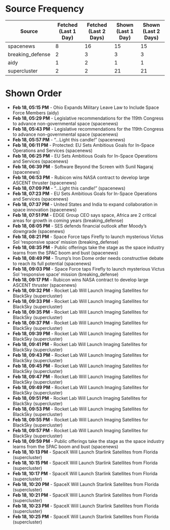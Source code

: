 # Source Frequency

| Source | Fetched (Last 1 Day) | Fetched (Last 2 Days) | Shown (Last 1 Day) | Shown (Last 2 Days) |
|--------|------------------|------------------|----------------|----------------|
| spacenews | 8 | 16 | 15 | 15 |
| breaking_defense | 2 | 3 | 3 | 3 |
| aidy | 1 | 2 | 1 | 1 |
| supercluster | 2 | 2 | 21 | 21 |

# Shown Order

- **Feb 18, 05:15 PM** - Ohio Expands Military Leave Law to Include Space Force Members (aidy)
- **Feb 18, 05:29 PM** - Legislative recommendations for the 119th Congress to advance non-governmental space (spacenews)
- **Feb 18, 05:43 PM** - Legislative recommendations for the 119th Congress to advance non-governmental space (spacenews)
- **Feb 18, 05:57 PM** - “…Light this candle!” (spacenews)
- **Feb 18, 06:11 PM** - Protected: EU Sets Ambitious Goals for In-Space Operations and Services (spacenews)
- **Feb 18, 06:25 PM** - EU Sets Ambitious Goals for In-Space Operations and Services (spacenews)
- **Feb 18, 06:39 PM** - Software Beyond the Screen with Sunil Nagaraj (spacenews)
- **Feb 18, 06:53 PM** - Rubicon wins NASA contract to develop large ASCENT thruster (spacenews)
- **Feb 18, 07:09 PM** - “…Light this candle!” (spacenews)
- **Feb 18, 07:23 PM** - EU Sets Ambitious Goals for In-Space Operations and Services (spacenews)
- **Feb 18, 07:37 PM** - United States and India to expand collaboration in space innovation (spacenews)
- **Feb 18, 07:51 PM** - EDGE Group CEO says space, Africa are 2 critical areas for growth in coming years (breaking_defense)
- **Feb 18, 08:05 PM** - SES defends financial outlook after Moody’s downgrade (spacenews)
- **Feb 18, 08:21 PM** - Space Force taps Firefly to launch mysterious Victus Sol ‘responsive space’ mission (breaking_defense)
- **Feb 18, 08:35 PM** - Public offerings take the stage as the space industry learns from the SPAC boom and bust (spacenews)
- **Feb 18, 08:49 PM** - Trump’s Iron Dome order needs constructive debate to reach its full potential (spacenews)
- **Feb 18, 09:03 PM** - Space Force taps Firefly to launch mysterious Victus Sol ‘responsive space’ mission (breaking_defense)
- **Feb 18, 09:17 PM** - Rubicon wins NASA contract to develop large ASCENT thruster (spacenews)
- **Feb 18, 09:32 PM** - Rocket Lab Will Launch Imaging Satellites for BlackSky (supercluster)
- **Feb 18, 09:33 PM** - Rocket Lab Will Launch Imaging Satellites for BlackSky (supercluster)
- **Feb 18, 09:35 PM** - Rocket Lab Will Launch Imaging Satellites for BlackSky (supercluster)
- **Feb 18, 09:37 PM** - Rocket Lab Will Launch Imaging Satellites for BlackSky (supercluster)
- **Feb 18, 09:39 PM** - Rocket Lab Will Launch Imaging Satellites for BlackSky (supercluster)
- **Feb 18, 09:41 PM** - Rocket Lab Will Launch Imaging Satellites for BlackSky (supercluster)
- **Feb 18, 09:43 PM** - Rocket Lab Will Launch Imaging Satellites for BlackSky (supercluster)
- **Feb 18, 09:45 PM** - Rocket Lab Will Launch Imaging Satellites for BlackSky (supercluster)
- **Feb 18, 09:47 PM** - Rocket Lab Will Launch Imaging Satellites for BlackSky (supercluster)
- **Feb 18, 09:49 PM** - Rocket Lab Will Launch Imaging Satellites for BlackSky (supercluster)
- **Feb 18, 09:51 PM** - Rocket Lab Will Launch Imaging Satellites for BlackSky (supercluster)
- **Feb 18, 09:53 PM** - Rocket Lab Will Launch Imaging Satellites for BlackSky (supercluster)
- **Feb 18, 09:55 PM** - Rocket Lab Will Launch Imaging Satellites for BlackSky (supercluster)
- **Feb 18, 09:57 PM** - Rocket Lab Will Launch Imaging Satellites for BlackSky (supercluster)
- **Feb 18, 09:59 PM** - Public offerings take the stage as the space industry learns from the SPAC boom and bust (spacenews)
- **Feb 18, 10:13 PM** - SpaceX Will Launch Starlink Satellites from Florida (supercluster)
- **Feb 18, 10:15 PM** - SpaceX Will Launch Starlink Satellites from Florida (supercluster)
- **Feb 18, 10:17 PM** - SpaceX Will Launch Starlink Satellites from Florida (supercluster)
- **Feb 18, 10:20 PM** - SpaceX Will Launch Starlink Satellites from Florida (supercluster)
- **Feb 18, 10:21 PM** - SpaceX Will Launch Starlink Satellites from Florida (supercluster)
- **Feb 18, 10:23 PM** - SpaceX Will Launch Starlink Satellites from Florida (supercluster)
- **Feb 18, 10:25 PM** - SpaceX Will Launch Starlink Satellites from Florida (supercluster)
